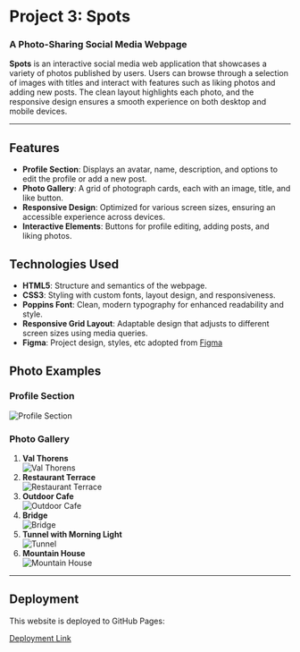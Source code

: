 # Project 3: Spots

### A Photo-Sharing Social Media Webpage

**Spots** is an interactive social media web application that showcases a variety of photos published by users. Users can browse through a selection of images with titles and interact with features such as liking photos and adding new posts. The clean layout highlights each photo, and the responsive design ensures a smooth experience on both desktop and mobile devices.

---

## Features

- **Profile Section**: Displays an avatar, name, description, and options to edit the profile or add a new post.
- **Photo Gallery**: A grid of photograph cards, each with an image, title, and like button.
- **Responsive Design**: Optimized for various screen sizes, ensuring an accessible experience across devices.
- **Interactive Elements**: Buttons for profile editing, adding posts, and liking photos.

## Technologies Used

- **HTML5**: Structure and semantics of the webpage.
- **CSS3**: Styling with custom fonts, layout design, and responsiveness.
- **Poppins Font**: Clean, modern typography for enhanced readability and style.
- **Responsive Grid Layout**: Adaptable design that adjusts to different screen sizes using media queries.
- **Figma**: Project design, styles, etc adopted from [Figma](https://www.figma.com/file/BBNm2bC3lj8QQMHlnqRsga/Sprint-3-Project-%E2%80%94-Spots?type=design&node-id=2%3A60&mode=design&t=afgNFybdorZO6cQo-1)

## Photo Examples

### Profile Section

![Profile Section](./images/avatar.jpg)

### Photo Gallery

1. **Val Thorens**  
   ![Val Thorens](./images/1-photo-by-moritz-feldmann-from-pexels.jpg)
2. **Restaurant Terrace**  
   ![Restaurant Terrace](./images/2-photo-by-ceiline-from-pexels.jpg)
3. **Outdoor Cafe**  
   ![Outdoor Cafe](./images/3-photo-by-tubanur-dogan-from-pexels.jpg)
4. **Bridge**  
   ![Bridge](./images/4-photo-by-maurice-laschet-from-pexels.jpg)
5. **Tunnel with Morning Light**  
   ![Tunnel](./images/5-photo-by-van-anh-nguyen-from-pexels.jpg)
6. **Mountain House**  
   ![Mountain House](./images/6-photo-by-moritz-feldmann-from-pexels.jpg)

---

## Deployment

This website is deployed to GitHub Pages:

[Deployment Link](https://manahilsami.github.io/se_project_spots)
